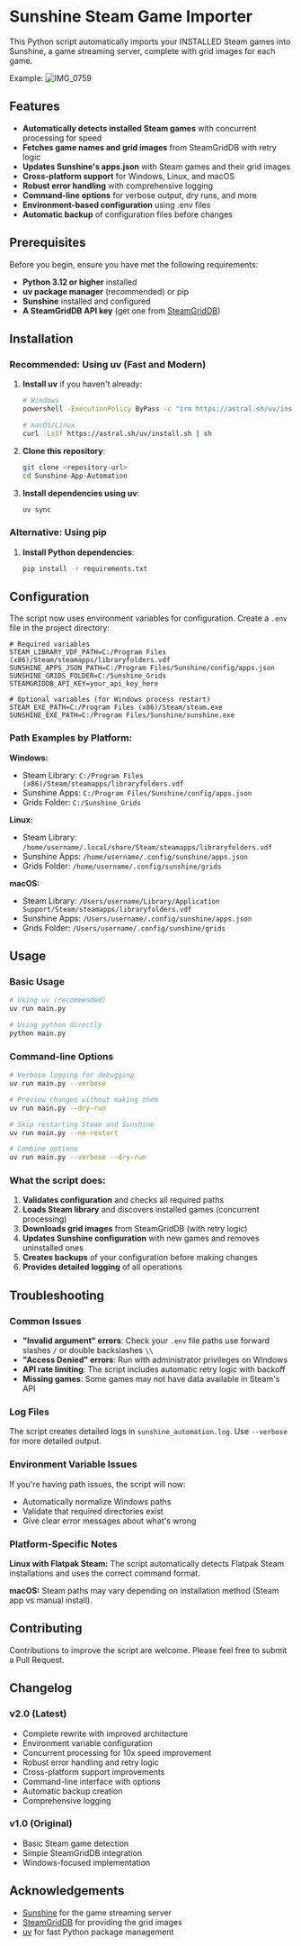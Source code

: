 # Sunshine Steam Game Importer

This Python script automatically imports your INSTALLED Steam games into Sunshine, a game streaming server, complete with grid images for each game. 

Example: 
![IMG_0759](https://github.com/user-attachments/assets/365301a4-57d8-4b5e-a9d6-5ba4573af638)

## Features

- **Automatically detects installed Steam games** with concurrent processing for speed
- **Fetches game names and grid images** from SteamGridDB with retry logic
- **Updates Sunshine's apps.json** with Steam games and their grid images
- **Cross-platform support** for Windows, Linux, and macOS
- **Robust error handling** with comprehensive logging
- **Command-line options** for verbose output, dry runs, and more
- **Environment-based configuration** using .env files
- **Automatic backup** of configuration files before changes

## Prerequisites

Before you begin, ensure you have met the following requirements:

- **Python 3.12 or higher** installed
- **uv package manager** (recommended) or pip
- **Sunshine** installed and configured
- **A SteamGridDB API key** (get one from [SteamGridDB](https://www.steamgriddb.com/profile/preferences/api))

## Installation

### Recommended: Using uv (Fast and Modern)

1. **Install uv** if you haven't already:
   ```bash
   # Windows
   powershell -ExecutionPolicy ByPass -c "irm https://astral.sh/uv/install.ps1 | iex"
   
   # macOS/Linux
   curl -LsSf https://astral.sh/uv/install.sh | sh
   ```

2. **Clone this repository**:
   ```bash
   git clone <repository-url>
   cd Sunshine-App-Automation
   ```

3. **Install dependencies using uv**:
   ```bash
   uv sync
   ```

### Alternative: Using pip

1. **Install Python dependencies**:
   ```bash
   pip install -r requirements.txt
   ```

## Configuration

The script now uses environment variables for configuration. Create a `.env` file in the project directory:

```env
# Required variables
STEAM_LIBRARY_VDF_PATH=C:/Program Files (x86)/Steam/steamapps/libraryfolders.vdf
SUNSHINE_APPS_JSON_PATH=C:/Program Files/Sunshine/config/apps.json
SUNSHINE_GRIDS_FOLDER=C:/Sunshine_Grids
STEAMGRIDDB_API_KEY=your_api_key_here

# Optional variables (for Windows process restart)
STEAM_EXE_PATH=C:/Program Files (x86)/Steam/steam.exe
SUNSHINE_EXE_PATH=C:/Program Files/Sunshine/sunshine.exe
```

### Path Examples by Platform:

**Windows:**
- Steam Library: `C:/Program Files (x86)/Steam/steamapps/libraryfolders.vdf`
- Sunshine Apps: `C:/Program Files/Sunshine/config/apps.json`
- Grids Folder: `C:/Sunshine_Grids`

**Linux:**
- Steam Library: `/home/username/.local/share/Steam/steamapps/libraryfolders.vdf`
- Sunshine Apps: `/home/username/.config/sunshine/apps.json`
- Grids Folder: `/home/username/.config/sunshine/grids`

**macOS:**
- Steam Library: `/Users/username/Library/Application Support/Steam/steamapps/libraryfolders.vdf`
- Sunshine Apps: `/Users/username/.config/sunshine/apps.json`
- Grids Folder: `/Users/username/.config/sunshine/grids`

## Usage

### Basic Usage

```bash
# Using uv (recommended)
uv run main.py

# Using python directly
python main.py
```

### Command-line Options

```bash
# Verbose logging for debugging
uv run main.py --verbose

# Preview changes without making them
uv run main.py --dry-run

# Skip restarting Steam and Sunshine
uv run main.py --no-restart

# Combine options
uv run main.py --verbose --dry-run
```

### What the script does:

1. **Validates configuration** and checks all required paths
2. **Loads Steam library** and discovers installed games (concurrent processing)
3. **Downloads grid images** from SteamGridDB (with retry logic)
4. **Updates Sunshine configuration** with new games and removes uninstalled ones
5. **Creates backups** of your configuration before making changes
6. **Provides detailed logging** of all operations

## Troubleshooting

### Common Issues

- **"Invalid argument" errors**: Check your `.env` file paths use forward slashes `/` or double backslashes `\\`
- **"Access Denied" errors**: Run with administrator privileges on Windows
- **API rate limiting**: The script includes automatic retry logic with backoff
- **Missing games**: Some games may not have data available in Steam's API

### Log Files

The script creates detailed logs in `sunshine_automation.log`. Use `--verbose` for more detailed output.

### Environment Variable Issues

If you're having path issues, the script will now:
- Automatically normalize Windows paths
- Validate that required directories exist
- Give clear error messages about what's wrong

### Platform-Specific Notes

**Linux with Flatpak Steam:**
The script automatically detects Flatpak Steam installations and uses the correct command format.

**macOS:**
Steam paths may vary depending on installation method (Steam app vs manual install).

## Contributing

Contributions to improve the script are welcome. Please feel free to submit a Pull Request.

## Changelog

### v2.0 (Latest)
- Complete rewrite with improved architecture
- Environment variable configuration
- Concurrent processing for 10x speed improvement
- Robust error handling and retry logic
- Cross-platform support improvements
- Command-line interface with options
- Automatic backup creation
- Comprehensive logging

### v1.0 (Original)
- Basic Steam game detection
- Simple SteamGridDB integration
- Windows-focused implementation

## Acknowledgements

- [Sunshine](https://github.com/LizardByte/Sunshine) for the game streaming server
- [SteamGridDB](https://www.steamgriddb.com/) for providing the grid images
- [uv](https://github.com/astral-sh/uv) for fast Python package management